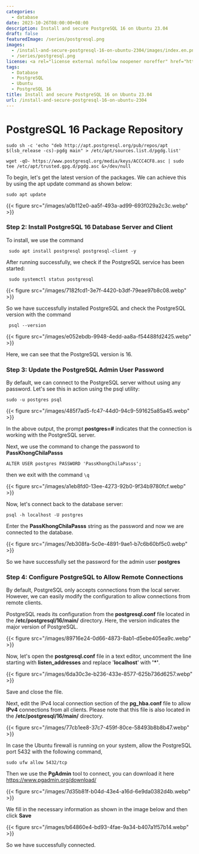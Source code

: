 ```yaml
---
categories:
  - database
date: 2023-10-26T08:00:00+08:00
description: Install and secure PostgreSQL 16 on Ubuntu 23.04
draft: false
featuredImage: /series/postgresql.png
images:
  - /install-and-secure-postgresql-16-on-ubuntu-2304/images/index.en.png
  - /series/postgresql.png
license: <a rel="license external nofollow noopener noreffer" href="https://creativecommons.org/licenses/by-nc/4.0/" target="_blank">CC BY-NC 4.0</a>
tags:
  - Database
  - PostgreSQL
  - Ubuntu
  - PostgreSQL 16
title: Install and secure PostgreSQL 16 on Ubuntu 23.04
url: /install-and-secure-postgresql-16-on-ubuntu-2304
---
```


# PostgreSQL 16 Package Repository

```shell
sudo sh -c 'echo "deb http://apt.postgresql.org/pub/repos/apt $(lsb_release -cs)-pgdg main" > /etc/apt/sources.list.d/pgdg.list'

wget -qO- https://www.postgresql.org/media/keys/ACCC4CF8.asc | sudo tee /etc/apt/trusted.gpg.d/pgdg.asc &>/dev/null
```

To begin, let's get the latest version of the packages. We can achieve this by using the apt update command as shown below:

```shell
sudo apt update
```

{{< figure src="/images/a0b112e0-aa5f-493a-ad99-693f029a2c3c.webp" >}}

### Step 2: Install PostgreSQL 16 Database Server and Client

To install, we use the command

```shell
 sudo apt install postgresql postgresql-client -y
```

After running successfully, we check if the PostgreSQL service has been started:

```shell
 sudo systemctl status postgresql
```

{{< figure src="/images/7182fcd1-3e7f-4420-b3df-79eae97b8c08.webp" >}}

So we have successfully installed PostgreSQL and check the PostgreSQL version with the command

```shell
 psql --version
```

{{< figure src="/images/e052ebdb-9948-4edd-aa8a-f54488fd2425.webp" >}}

Here, we can see that the PostgreSQL version is 16.

### Step 3: Update the PostgreSQL Admin User Password

By default, we can connect to the PostgreSQL server without using any password. Let's see this in action using the psql utility:

```shell
sudo -u postgres psql
```

{{< figure src="/images/485f7ad5-fc47-44d0-94c9-591625a85a45.webp" >}}

In the above output, the prompt **postgres=#** indicates that the connection is working with the PostgreSQL server.

Next, we use the command to change the password to **PassKhongChilaPasss**

```shell
ALTER USER postgres PASSWORD 'PassKhongChilaPasss';
```

then we exit with the command `\q`

{{< figure src="/images/a1eb8fd0-13ee-4273-92b0-9f34b9780fcf.webp" >}}

Now, let's connect back to the database server:

```shell
psql -h localhost -U postgres
```

Enter the **PassKhongChilaPasss** string as the password and now we are connected to the database.

{{< figure src="/images/7eb308fa-5c0e-4891-9ae1-b7c6b60bf5c0.webp" >}}

So we have successfully set the password for the admin user **postgres**

### Step 4: Configure PostgreSQL to Allow Remote Connections

By default, PostgreSQL only accepts connections from the local server. However, we can easily modify the configuration to allow connections from remote clients.

PostgreSQL reads its configuration from the **postgresql.conf** file located in the **/etc/postgresql/16/main/** directory. Here, the version indicates the major version of PostgreSQL.

{{< figure src="/images/89716e24-0d66-4873-8ab1-d5ebe405ea9c.webp" >}}

Now, let's open the **postgresql.conf** file in a text editor, uncomment the line starting with **listen_addresses** and replace '**localhost**' with **'\*'**.

{{< figure src="/images/6da30c3e-b236-433e-8577-625b736d6257.webp" >}}

Save and close the file.

Next, edit the IPv4 local connection section of the **pg_hba.conf** file to allow **IPv4** connections from all clients. Please note that this file is also located in the **/etc/postgresql/16/main/** directory.

{{< figure src="/images/77cb1ee8-37c7-459f-80ce-58493b8b8b47.webp" >}}

In case the Ubuntu firewall is running on your system, allow the PostgreSQL port 5432 with the following command,

```shell
sudo ufw allow 5432/tcp
```

Then we use the **PgAdmin** tool to connect, you can download it here https://www.pgadmin.org/download/

{{< figure src="/images/7d35b81f-b04d-43e4-a16d-6e9da0382d4b.webp" >}}

We fill in the necessary information as shown in the image below and then click **Save**

{{< figure src="/images/b64860e4-bd93-4fae-9a34-b407a1f57b14.webp" >}}

So we have successfully connected.

